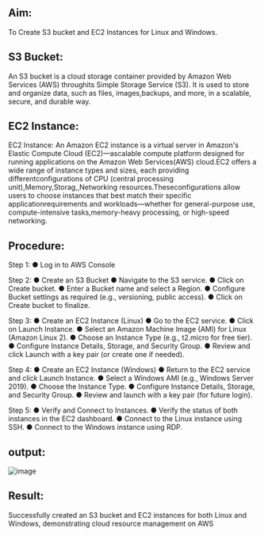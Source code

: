  ## Aim:
 To Create S3 bucket and EC2 Instances for Linux and Windows.
 ## S3 Bucket:
 An S3 bucket is a cloud storage container provided by Amazon Web Services (AWS) throughits Simple Storage Service (S3). It is used to store and organize data, such as files, images,backups, and more, in a scalable, secure, and durable way.
## EC2 Instance:
  EC2 Instance:
 An Amazon EC2 instance is a virtual server in Amazon's Elastic Compute Cloud (EC2)—ascalable compute platform designed for running applications on the Amazon Web Services(AWS) cloud.EC2 offers a wide range of instance types and sizes, each providing differentconfigurations of CPU (central processing unit),Memory,Storag,,Networking resources.Theseconfigurations allow users to choose instances that best match their specific applicationrequirements and workloads—whether for general-purpose use, compute-intensive tasks,memory-heavy processing, or high-speed networking. 

  ## Procedure:
 Step 1:
● Log in to AWS Console

 Step 2:
● Create an S3 Bucket
● Navigate to the S3 service.
● Click on Create bucket.
● Enter a Bucket name and select a Region.
● Configure Bucket settings as required (e.g., versioning, public access).
● Click on Create bucket to finalize.

 Step 3:
● Create an EC2 Instance (Linux)
● Go to the EC2 service.
● Click on Launch Instance.
● Select an Amazon Machine Image (AMI) for Linux (Amazon Linux 2).
● Choose an Instance Type (e.g., t2.micro for free tier).
● Configure Instance Details, Storage, and Security Group. 
● Review and click Launch with a key pair (or create one if needed).

 Step 4:
● Create an EC2 Instance (Windows)
● Return to the EC2 service and click Launch Instance.
● Select a Windows AMI (e.g., Windows Server 2019).
● Choose the Instance Type.
● Configure Instance Details, Storage, and Security Group.
● Review and launch with a key pair (for future login).

 Step 5:
● Verify and Connect to Instances.
● Verify the status of both instances in the EC2 dashboard.
● Connect to the Linux instance using SSH.
● Connect to the Windows instance using RDP. 
## output:
![image](https://github.com/user-attachments/assets/98375662-911e-45c9-b73e-4864e5b2cd4a)


## Result:
 Successfully created an S3 bucket and EC2 instances for both Linux and Windows,
demonstrating cloud resource management on AWS 
